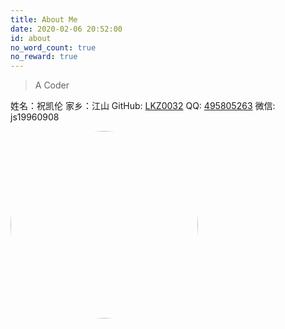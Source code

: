 ```yaml
---
title: About Me
date: 2020-02-06 20:52:00
id: about
no_word_count: true
no_reward: true
---
```


> A Coder

姓名：祝凯伦
家乡：江山
GitHub: [LKZ0032](https://github.com/LKZ0032)
QQ: [495805263](http://wpa.qq.com/msgrd?v=3&uin=495805263&site=qq&menu=yes)
微信: js19960908

<!-- more -->

<img src="https://i.loli.net/2020/02/12/yOigcUF4CS1MN8v.jpg" alt="avatar" width="300" style="border-radius:50%"/>

